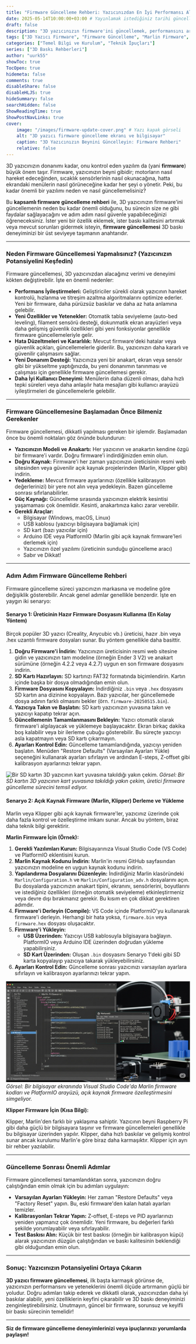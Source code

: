 ```yaml
---
title: "Firmware Güncelleme Rehberi: Yazıcınızdan En İyi Performansı Alın ve Yeni Özellikleri Keşfedin"
date: 2025-05-14T10:00:00+03:00 # Yayınlamak istediğiniz tarihi güncelleyebilirsiniz
draft: false
description: "3D yazıcınızın firmware'ini güncellemek, performansını artırmak, yeni özellikler eklemek ve sorunları gidermek için adım adım kapsamlı rehber. Marlin, Klipper gibi popüler firmware'ler ve güncelleme ipuçları."
tags: ["3D Yazıcı Firmware", "Firmware Güncelleme", "Marlin Firmware", "Klipper Firmware", "3D Yazıcı Performansı", "Yeni Özellikler", "Sorun Giderme", "3D Yazıcı Yazılımı"]
categories: ["Temel Bilgi ve Kurulum", "Teknik İpuçları"]
series: ["3D Baskı Rehberleri"]
author: "uurk55"
showToc: true
TocOpen: true
hidemeta: false
comments: true
disableShare: false
disableHLJS: true
hideSummary: false
searchHidden: false
ShowReadingTime: true
ShowPostNavLinks: true
cover:
    image: "/images/firmware-update-cover.png" # Yazı kapak görseli
    alt: "3D yazıcı firmware güncelleme ekranı ve bilgisayar"
    caption: "3D Yazıcınızın Beynini Güncelleyin: Firmware Rehberi"
    relative: false
---
```


3D yazıcınızın donanımı kadar, onu kontrol eden yazılım da (yani **firmware**) büyük önem taşır. Firmware, yazıcınızın beyni gibidir; motorların nasıl hareket edeceğinden, sıcaklık sensörlerinin nasıl okunacağına, hatta ekrandaki menülerin nasıl görüneceğine kadar her şeyi o yönetir. Peki, bu kadar önemli bir yazılımı neden ve nasıl güncellemelisiniz?

Bu **kapsamlı firmware güncelleme rehberi** ile, 3D yazıcınızın firmware'ini güncellemenin neden bu kadar önemli olduğunu, bu sürecin size ne gibi faydalar sağlayacağını ve adım adım nasıl güvenle yapabileceğinizi öğreneceksiniz. İster yeni bir özellik eklemek, ister baskı kalitesini artırmak veya mevcut sorunları gidermek isteyin, **firmware güncellemesi** 3D baskı deneyiminizi bir üst seviyeye taşımanın anahtarıdır.

---

### **Neden Firmware Güncellemesi Yapmalısınız? (Yazıcınızın Potansiyelini Keşfedin)**

Firmware güncellemesi, 3D yazıcınızdan alacağınız verimi ve deneyimi kökten değiştirebilir. İşte en önemli nedenler:

* **Performans İyileştirmeleri:** Geliştiriciler sürekli olarak yazıcının hareket kontrolü, hızlanma ve titreşim azaltma algoritmalarını optimize ederler. Yeni bir firmware, daha pürüzsüz baskılar ve daha az hata anlamına gelebilir.
* **Yeni Özellikler ve Yetenekler:** Otomatik tabla seviyeleme (auto-bed leveling), filament sensörü desteği, dokunmatik ekran arayüzleri veya daha gelişmiş güvenlik özellikleri gibi yeni fonksiyonlar genellikle firmware güncellemeleriyle gelir.
* **Hata Düzeltmeleri ve Kararlılık:** Mevcut firmware'deki hatalar veya güvenlik açıkları, güncellemelerle giderilir. Bu, yazıcınızın daha kararlı ve güvenilir çalışmasını sağlar.
* **Yeni Donanım Desteği:** Yazıcınıza yeni bir anakart, ekran veya sensör gibi bir yükseltme yaptığınızda, bu yeni donanımın tanınması ve çalışması için genellikle firmware güncellemesi gerekir.
* **Daha İyi Kullanıcı Deneyimi:** Menülerin daha düzenli olması, daha hızlı tepki süreleri veya daha anlaşılır hata mesajları gibi kullanıcı arayüzü iyileştirmeleri de güncellemelerle gelebilir.

---

### **Firmware Güncellemesine Başlamadan Önce Bilmeniz Gerekenler**

Firmware güncellemesi, dikkatli yapılması gereken bir işlemdir. Başlamadan önce bu önemli noktaları göz önünde bulundurun:

* **Yazıcınızın Modeli ve Anakartı:** Her yazıcının ve anakartın kendine özgü bir firmware'i vardır. Doğru firmware'i indirdiğinizden emin olun.
* **Doğru Kaynak:** Firmware'i her zaman yazıcınızın üreticisinin resmi web sitesinden veya güvenilir açık kaynak projelerinden (Marlin, Klipper gibi) indirin.
* **Yedekleme:** Mevcut firmware ayarlarınızı (özellikle kalibrasyon değerlerinizi) bir yere not alın veya yedekleyin. Bazen güncelleme sonrası sıfırlanabilirler.
* **Güç Kaynağı:** Güncelleme sırasında yazıcınızın elektrik kesintisi yaşamaması çok önemlidir. Kesinti, anakartınıza kalıcı zarar verebilir.
* **Gerekli Araçlar:**
    * Bilgisayar (Windows, macOS, Linux)
    * USB kablosu (yazıcıyı bilgisayara bağlamak için)
    * SD kart (bazı yazıcılar için)
    * Arduino IDE veya PlatformIO (Marlin gibi açık kaynak firmware'leri derlemek için)
    * Yazıcınızın özel yazılımı (üreticinin sunduğu güncelleme aracı)
    * Sabır ve Dikkat!

---

### **Adım Adım Firmware Güncelleme Rehberi**

Firmware güncelleme süreci yazıcınızın markasına ve modeline göre değişiklik gösterebilir. Ancak genel adımlar genellikle benzerdir. İşte en yaygın iki senaryo:

#### **Senaryo 1: Üreticinin Hazır Firmware Dosyasını Kullanma (En Kolay Yöntem)**

Birçok popüler 3D yazıcı (Creality, Anycubic vb.) üreticisi, hazır .bin veya .hex uzantılı firmware dosyaları sunar. Bu yöntem genellikle daha basittir.

1.  **Doğru Firmware'i İndirin:** Yazıcınızın üreticisinin resmi web sitesine gidin ve yazıcınızın tam modeline (örneğin Ender 3 V2) ve anakart sürümüne (örneğin 4.2.2 veya 4.2.7) uygun en son firmware dosyasını indirin.
2.  **SD Kartı Hazırlayın:** SD kartınızı FAT32 formatında biçimlendirin. Kartın içinde başka bir dosya olmadığından emin olun.
3.  **Firmware Dosyasını Kopyalayın:** İndirdiğiniz `.bin` veya `.hex` dosyasını SD kartın ana dizinine kopyalayın. Bazı yazıcılar, her güncellemede dosya adının farklı olmasını bekler (örn. `firmware-20250515.bin`).
4.  **Yazıcıya Takın ve Başlatın:** SD kartı yazıcınızın yuvasına takın ve yazıcıyı kapatıp tekrar açın.
5.  **Güncellemenin Tamamlanmasını Bekleyin:** Yazıcı otomatik olarak firmware'i algılayacak ve yüklemeye başlayacaktır. Ekran birkaç dakika boş kalabilir veya bir ilerleme çubuğu gösterebilir. Bu süreçte yazıcıyı asla kapatmayın veya SD kartı çıkarmayın.
6.  **Ayarları Kontrol Edin:** Güncelleme tamamlandığında, yazıcıyı yeniden başlatın. Menüden "Restore Defaults" (Varsayılan Ayarları Yükle) seçeneğini kullanarak ayarları sıfırlayın ve ardından E-steps, Z-offset gibi kalibrasyon ayarlarınızı tekrar yapın.

![Bir SD kartın 3D yazıcının kart yuvasına takıldığı yakın çekim.](/images/firmware-sd-card.png "SD Kart ile Firmware Güncelleme")
*Görsel: Bir SD kartın 3D yazıcının kart yuvasına takıldığı yakın çekim, üretici firmware güncelleme sürecini temsil ediyor.*

#### **Senaryo 2: Açık Kaynak Firmware (Marlin, Klipper) Derleme ve Yükleme**

Marlin veya Klipper gibi açık kaynak firmware'ler, yazıcınız üzerinde çok daha fazla kontrol ve özelleştirme imkanı sunar. Ancak bu yöntem, biraz daha teknik bilgi gerektirir.

**Marlin Firmware İçin (Örnek):**

1.  **Gerekli Yazılımları Kurun:** Bilgisayarınıza Visual Studio Code (VS Code) ve PlatformIO eklentisini kurun.
2.  **Marlin Kaynak Kodunu İndirin:** Marlin'in resmi GitHub sayfasından yazıcınızın modeline en uygun kaynak kodunu indirin.
3.  **Yapılandırma Dosyalarını Düzenleyin:** İndirdiğiniz Marlin klasöründeki `Marlin/Configuration.h` ve `Marlin/Configuration_adv.h` dosyalarını açın. Bu dosyalarda yazıcınızın anakart tipini, ekranını, sensörlerini, boyutlarını ve istediğiniz özellikleri (örneğin otomatik seviyeleme) etkinleştirmeniz veya devre dışı bırakmanız gerekir. Bu kısım en çok dikkat gerektiren adımdır.
4.  **Firmware'i Derleyin (Compile):** VS Code içinde PlatformIO'yu kullanarak firmware'i derleyin. Herhangi bir hata yoksa, `firmware.bin` veya `firmware.hex` dosyası oluşacaktır.
5.  **Firmware'i Yükleyin:**
    * **USB Üzerinden:** Yazıcıyı USB kablosuyla bilgisayara bağlayın. PlatformIO veya Arduino IDE üzerinden doğrudan yükleme yapabilirsiniz.
    * **SD Kart Üzerinden:** Oluşan `.bin` dosyasını Senaryo 1'deki gibi SD karta kopyalayıp yazıcıya takarak yükleyebilirsiniz.
6.  **Ayarları Kontrol Edin:** Güncelleme sonrası yazıcınızı varsayılan ayarlara sıfırlayın ve kalibrasyon ayarlarınızı tekrar yapın.

![Bir bilgisayar ekranında Visual Studio Code'da Marlin firmware kodları ve PlatformIO arayüzü.](/images/firmware-marlin.png "Marlin Firmware Derleme Ekranı")
*Görsel: Bir bilgisayar ekranında Visual Studio Code'da Marlin firmware kodları ve PlatformIO arayüzü, açık kaynak firmware özelleştirmesini simgeliyor.*

**Klipper Firmware İçin (Kısa Bilgi):**

Klipper, Marlin'den farklı bir yaklaşıma sahiptir. Yazıcının beyni Raspberry Pi gibi daha güçlü bir bilgisayara taşınır ve firmware güncellemeleri genellikle bu bilgisayar üzerinden yapılır. Klipper, daha hızlı baskılar ve gelişmiş kontrol sunar ancak kurulumu Marlin'e göre biraz daha karmaşıktır. Klipper için ayrı bir rehber yazılabilir.

---

### **Güncelleme Sonrası Önemli Adımlar**

Firmware güncellemesi tamamlandıktan sonra, yazıcınızın doğru çalıştığından emin olmak için bu adımları uygulayın:

* **Varsayılan Ayarları Yükleyin:** Her zaman "Restore Defaults" veya "Factory Reset" yapın. Bu, eski firmware'den kalan hatalı ayarları temizler.
* **Kalibrasyonları Tekrar Yapın:** Z-offset, E-steps ve PID ayarlarınızı yeniden yapmanız çok önemlidir. Yeni firmware, bu değerleri farklı şekilde yorumlayabilir veya sıfırlayabilir.
* **Test Baskısı Alın:** Küçük bir test baskısı (örneğin bir kalibrasyon küpü) alarak yazıcınızın düzgün çalıştığından ve baskı kalitesinin beklendiği gibi olduğundan emin olun.

---

### **Sonuç: Yazıcınızın Potansiyelini Ortaya Çıkarın**

**3D yazıcı firmware güncellemesi**, ilk başta karmaşık görünse de, yazıcınızın performansını ve yeteneklerini önemli ölçüde artırmanın güçlü bir yoludur. Doğru adımları takip ederek ve dikkatli olarak, yazıcınızdan daha iyi baskılar alabilir, yeni özelliklerin keyfini çıkarabilir ve 3D baskı deneyiminizi zenginleştirebilirsiniz. Unutmayın, güncel bir firmware, sorunsuz ve keyifli bir baskı sürecinin temelidir!

---

**Siz de firmware güncelleme deneyimlerinizi veya ipuçlarınızı yorumlarda paylaşın!**